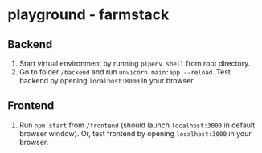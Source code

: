 # playground - farmstack

## Backend
1. Start virtual environment by running `pipenv shell` from root directory.
2. Go to folder `/backend` and run `unvicorn main:app --reload`. Test backend by opening `localhost:8000` in your browser.

## Frontend
1. Run `npm start` from `/frontend` (should launch `localhost:3000` in default browser window). Or, test frontend by opening `localhost:3000` in your browser.
